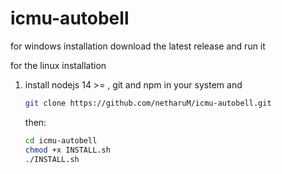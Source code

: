 # icmu-autobell

for windows installation
download the latest release and run it

for the linux installation

1) install nodejs 14 >= , git and npm in your system
    and

    ```bash
    git clone https://github.com/netharuM/icmu-autobell.git
    ```

    then:

    ```bash
    cd icmu-autobell
    chmod +x INSTALL.sh
    ./INSTALL.sh
    ```
